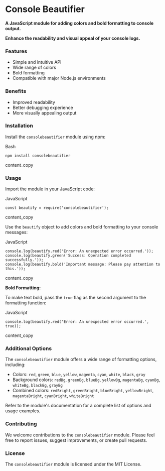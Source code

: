# Console Beautifier

**A JavaScript module for adding colors and bold formatting to console output.**

**Enhance the readability and visual appeal of your console logs.**

### Features

*   Simple and intuitive API
*   Wide range of colors
*   Bold formatting
*   Compatible with major Node.js environments

### Benefits

*   Improved readability
*   Better debugging experience
*   More visually appealing output

### Installation

Install the `consolebeautifier` module using npm:

Bash

    npm install consolebeautifier
    

content\_copy

### Usage

Import the module in your JavaScript code:

JavaScript

    const beautify = require('consolebeautifier');
    
content\_copy

Use the `beautify` object to add colors and bold formatting to your console messages:

JavaScript

    console.log(beautify.red('Error: An unexpected error occurred.'));
    console.log(beautify.green('Success: Operation completed successfully.'));
    console.log(beautify.bold('Important message: Please pay attention to this.'));


content\_copy

**Bold Formatting:**

To make text bold, pass the `true` flag as the second argument to the formatting function:

JavaScript

    console.log(beautify.red('Error: An unexpected error occurred.', true));
    

content\_copy

### Additional Options

The `consolebeautifier` module offers a wide range of formatting options, including:

*   Colors: `red`, `green`, `blue`, `yellow`, `magenta`, `cyan`, `white`, `black`, `gray`
*   Background colors: `redBg`, `greenBg`, `blueBg`, `yellowBg`, `magentaBg`, `cyanBg`, `whiteBg`, `blackBg`, `grayBg`
*   Combined colors: `redBright`, `greenBright`, `blueBright`, `yellowBright`, `magentaBright`, `cyanBright`, `whiteBright`

Refer to the module's documentation for a complete list of options and usage examples.

### Contributing

We welcome contributions to the `consolebeautifier` module. Please feel free to report issues, suggest improvements, or create pull requests.

### License

The `consolebeautifier` module is licensed under the MIT License.
